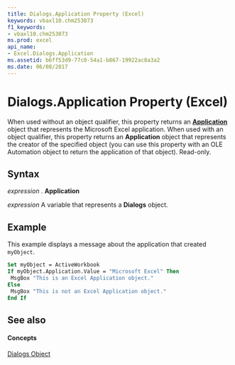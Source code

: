 ```yaml
---
title: Dialogs.Application Property (Excel)
keywords: vbaxl10.chm253073
f1_keywords:
- vbaxl10.chm253073
ms.prod: excel
api_name:
- Excel.Dialogs.Application
ms.assetid: b6ff53d9-77c0-54a1-b867-19922ac8a3a2
ms.date: 06/08/2017
---
```



# Dialogs.Application Property (Excel)

When used without an object qualifier, this property returns an  **[Application](Excel.Application(objec).md)** object that represents the Microsoft Excel application. When used with an object qualifier, this property returns an **Application** object that represents the creator of the specified object (you can use this property with an OLE Automation object to return the application of that object). Read-only.


## Syntax

 _expression_ . **Application**

 _expression_ A variable that represents a **Dialogs** object.


## Example

This example displays a message about the application that created  `myObject`.


```vb
Set myObject = ActiveWorkbook 
If myObject.Application.Value = "Microsoft Excel" Then 
 MsgBox "This is an Excel Application object." 
Else 
 MsgBox "This is not an Excel Application object." 
End If
```


## See also


#### Concepts


[Dialogs Object](Excel.Dialogs.md)


